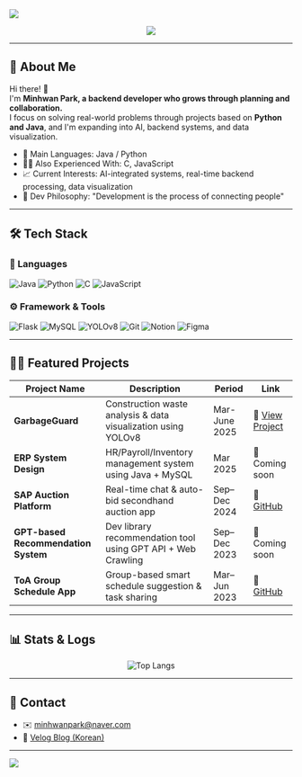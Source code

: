 <!-- 🎨 1st Layer: Clean and Welcoming Static Header -->
<img src="https://capsule-render.vercel.app/api?type=waving&color=gradient&height=200&section=header&text=✨%20Welcome%20to%20Minani's%20GitHub!%20✨&fontSize=40&fontAlign=50&fontColor=ffffff" />

<!-- 🌀 2nd Layer: Typing Animation Introduction -->
<p align="center">
  <img src="https://readme-typing-svg.herokuapp.com?font=Fira+Code&pause=1000&color=00FEEA&background=1E1E1E00&center=true&vCenter=true&width=435&lines=From+Backend+to+AI;A+Developer+Always+Growing;Planner+and+Doer%2C+Minani!" />
</p>

---

## 📌 About Me

Hi there! 👋  
I'm **Minhwan Park, a backend developer who grows through planning and collaboration.**  
I focus on solving real-world problems through projects based on **Python and Java**, and I'm expanding into AI, backend systems, and data visualization.

- 🧠 Main Languages: Java / Python  
- 🤹‍♂️ Also Experienced With: C, JavaScript  
- 📈 Current Interests: AI-integrated systems, real-time backend processing, data visualization  
- 🤝 Dev Philosophy: "Development is the process of connecting people"

---

## 🛠️ Tech Stack

### 🚀 Languages
![Java](https://img.shields.io/badge/Java-%23ED8B00.svg?style=for-the-badge&logo=openjdk&logoColor=white)
![Python](https://img.shields.io/badge/Python-%233776AB.svg?style=for-the-badge&logo=python&logoColor=white)
![C](https://img.shields.io/badge/C-%2300599C.svg?style=for-the-badge&logo=c&logoColor=white)
![JavaScript](https://img.shields.io/badge/JavaScript-%23F7DF1E.svg?style=for-the-badge&logo=javascript&logoColor=black)

### ⚙️ Framework & Tools
![Flask](https://img.shields.io/badge/Flask-000000.svg?style=for-the-badge&logo=flask&logoColor=white)
![MySQL](https://img.shields.io/badge/MySQL-%2300f.svg?style=for-the-badge&logo=mysql&logoColor=white)
![YOLOv8](https://img.shields.io/badge/YOLOv8-%23FF6F61.svg?style=for-the-badge&logo=openai&logoColor=white)
![Git](https://img.shields.io/badge/Git-%23F05033.svg?style=for-the-badge&logo=git&logoColor=white)
![Notion](https://img.shields.io/badge/Notion-%23000000.svg?style=for-the-badge&logo=notion&logoColor=white)
![Figma](https://img.shields.io/badge/Figma-%23F24E1E.svg?style=for-the-badge&logo=figma&logoColor=white)

---

## 🧑‍💻 Featured Projects

| Project Name | Description | Period | Link |
|--------------|-------------|--------|------|
| **GarbageGuard** | Construction waste analysis & data visualization using YOLOv8 | Mar-June 2025 | 🔗 [View Project](https://github.com/Minani99/GarbageGuard) |
| **ERP System Design** | HR/Payroll/Inventory management system using Java + MySQL | Mar 2025 | 🔗 Coming soon |
| **SAP Auction Platform** | Real-time chat & auto-bid secondhand auction app | Sep–Dec 2024 | 🔗 [GitHub](https://github.com/PH-K-1/ph-k.git) |
| **GPT-based Recommendation System** | Dev library recommendation tool using GPT API + Web Crawling | Sep–Dec 2023 | 🔗 Coming soon |
| **ToA Group Schedule App** | Group-based smart schedule suggestion & task sharing | Mar–Jun 2023 | 🔗 [GitHub](https://github.com/ToA-Capstone/ToA) |

---

## 📊 Stats & Logs

<div align="center">

<!--![Minani's GitHub Stats](https://github-readme-stats.vercel.app/api?username=Minani99&show_icons=true&theme=radical&hide_border=true&hide_rank=false)-->

![Top Langs](https://github-readme-stats.vercel.app/api/top-langs/?username=Minani99&layout=compact&theme=tokyonight&hide_border=true)

</div>

---

## 💬 Contact

- ✉️ minhwanpark@naver.com  
- 🧾 [Velog Blog (Korean)](https://velog.io/@minani_99/posts)

---

<!-- 🎉 Footer Wave -->
<img src="https://capsule-render.vercel.app/api?type=waving&color=auto&height=150&section=footer"/>

